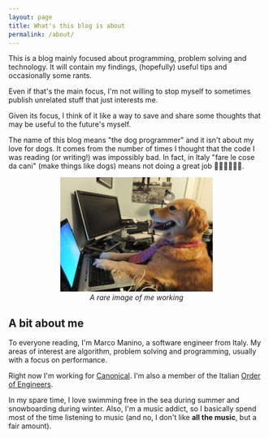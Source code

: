 ```yaml
---
layout: page
title: What's this blog is about
permalink: /about/
---
```


This is a blog mainly focused about programming, problem solving and technology. It will contain my findings, (hopefully) useful tips and occasionally some rants.

Even if that's the main focus, I'm not willing to stop myself to sometimes publish unrelated stuff that just interests me.

Given its focus, I think of it like a way to save and share some thoughts that may be useful to the future's myself.

The name of this blog means "the dog programmer" and it isn't about my love for dogs. It comes from the number of times I thought that the code I was reading (or writing!) was impossibly bad. In fact, in Italy "fare le cose da cani" (make things like dogs) means not doing a great job 🐕‍🦺🐕‍🦺🐕‍🦺.

<p align="center">
    <img alt="Me on the field" src="/assets/img/dog.jpg" width="300">
    <br>
    <em>A rare image of me working</em>
</p>

## A bit about me

To everyone reading, I'm Marco Manino, a software engineer from Italy. My areas of interest are algorithm, problem solving and programming, usually with a focus on performance.

Right now I'm working for [Canonical](https://canonical.com/). I'm also a member of the Italian [Order of Engineers](https://ording.torino.it/).

In my spare time, I love swimming free in the sea during summer and snowboarding during winter. Also, I'm a music addict, so I basically spend most of the time listening to music (and no, I don't like **all the music**, but a fair amount).
